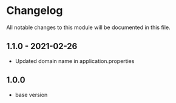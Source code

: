 
# Changelog
All notable changes to this module will be documented in this file.

## 1.1.0 - 2021-02-26

- Updated domain name in application.properties

## 1.0.0

- base version
